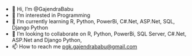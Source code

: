 - 👋 Hi, I’m @GajendraBabu
- 👀 I’m interested in Programming
- 🌱 I’m currently learning R, Python, PowerBi, C#.Net, ASP.Net, SQL, Django Python
- 💞️ I’m looking to collaborate on R, Python, PowerBi, SQL Server, C#.Net, ASP.Net and Django Python,
- 📫 How to reach me pgk.gajendrababu@gmail.com

<!---
GajendraBabu/GajendraBabu is a ✨ special ✨ repository because its `README.md` (this file) appears on your GitHub profile.
You can click the Preview link to take a look at your changes.
--->
